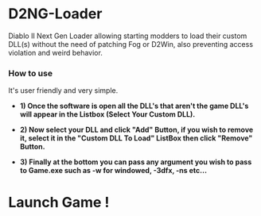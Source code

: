 # D2NG-Loader
Diablo II Next Gen Loader allowing starting modders to load their custom DLL(s) without the need of patching Fog or D2Win, also preventing access violation and weird behavior. 

### How to use
It's user friendly and very simple.
- **1) Once the software is open all the DLL's that aren't the game DLL's will appear in the Listbox (Select Your Custom DLL).**

- **2) Now select your DLL and click "Add" Button, if you wish to remove it, select it in the "Custom DLL To Load" ListBox then click "Remove" Button.**

- **3) Finally at the bottom you can pass any argument you wish to pass to Game.exe such as -w for windowed, -3dfx, -ns etc...**

# Launch Game !
